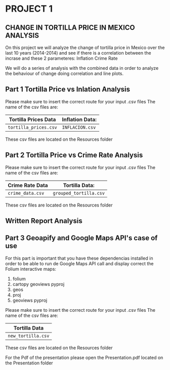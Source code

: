# PROJECT 1
## CHANGE IN TORTILLA PRICE IN MEXICO ANALYSIS


On this project we will analyze the change of tortilla price in Mexico over the last 10 years (2014-2014) and see if there is a correlation between the incrase and these 2 parameteres:
Inflation
Crime Rate


We will do a series of analysis with the combined data in order to analyze the behaviour of change doing correlation and line plots.


## Part 1 Tortilla Price vs Inlation Analysis

Please make sure to insert the correct route for your input  .csv files
The name of the csv files are:

| Tortilla Prices Data  | Inflation Data:    |
| --------------------- | ------------------ |
| `tortilla_prices.csv` | `INFLACION.csv`    |

These csv files are located on the Resources folder


## Part 2 Tortilla Price vs Crime Rate Analysis

Please make sure to insert the correct route for your input  .csv files
The name of the csv files are:

| Crime Rate Data       | Tortilla Data:         |
| --------------------- | ---------------------- |
| `crime_data.csv`      | `grouped_tortilla.csv` |

These csv files are located on the Resources folder

## Written Report Analysis

## Part 3 Geoapify and Google Maps API's case of use 

For this part is important that you have these dependencias installed in order to be able to run de Google Maps API call and display correct the Folium interactive maps:

1.  folium
2.  cartopy geoviews pyproj
3.  geos
4.  proj
5.  geoviews pyproj

Please make sure to insert the correct route for your input  .csv files
The name of the csv files are:

| Tortilla Data      | 
| ------------------ | 
| `new_tortilla.csv` | 

These csv files are located on the Resources folder

For the Pdf of the presentation please open the Presentation.pdf located on the Presentation folder
